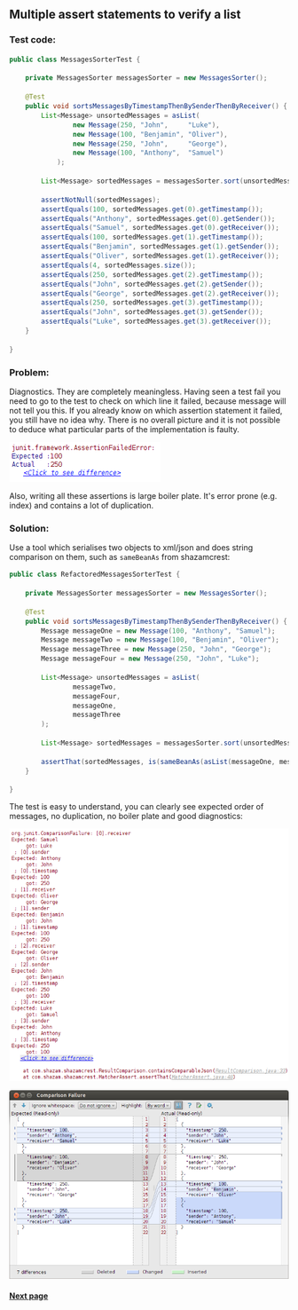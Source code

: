 ## Multiple assert statements to verify a list


### Test code:

```java
public class MessagesSorterTest {

    private MessagesSorter messagesSorter = new MessagesSorter();

    @Test
    public void sortsMessagesByTimestampThenBySenderThenByReceiver() {
        List<Message> unsortedMessages = asList(
                new Message(250, "John",     "Luke"),
                new Message(100, "Benjamin", "Oliver"),
                new Message(250, "John",     "George"),
                new Message(100, "Anthony",  "Samuel")
            );

        List<Message> sortedMessages = messagesSorter.sort(unsortedMessages);

        assertNotNull(sortedMessages);
        assertEquals(100, sortedMessages.get(0).getTimestamp());
        assertEquals("Anthony", sortedMessages.get(0).getSender());
        assertEquals("Samuel", sortedMessages.get(0).getReceiver());
        assertEquals(100, sortedMessages.get(1).getTimestamp());
        assertEquals("Benjamin", sortedMessages.get(1).getSender());
        assertEquals("Oliver", sortedMessages.get(1).getReceiver());
        assertEquals(4, sortedMessages.size());
        assertEquals(250, sortedMessages.get(2).getTimestamp());
        assertEquals("John", sortedMessages.get(2).getSender());
        assertEquals("George", sortedMessages.get(2).getReceiver());
        assertEquals(250, sortedMessages.get(3).getTimestamp());
        assertEquals("John", sortedMessages.get(3).getSender());
        assertEquals("Luke", sortedMessages.get(3).getReceiver());
    }

}
```


### Problem:

Diagnostics. They are completely meaningless. Having seen a test fail you need to go to the test to check on which line it failed, because message will not tell you this. If you already know on which assertion statement it failed, you still have no idea why. There is no overall picture and it is not possible to deduce what particular parts of the implementation is faulty.

![alt text](https://github.com/Jarcionek/Bad-Practices-of-Testing/blob/master/src/java/presentation/_08_asserting_on_the_elements_of_the_list/before-console.png)

Also, writing all these assertions is large boiler plate. It's error prone (e.g. index) and contains a lot of duplication.


### Solution:

Use a tool which serialises two objects to xml/json and does string comparison on them, such as ```sameBeanAs``` from shazamcrest:

```java
public class RefactoredMessagesSorterTest {

    private MessagesSorter messagesSorter = new MessagesSorter();

    @Test
    public void sortsMessagesByTimestampThenBySenderThenByReceiver() {
        Message messageOne = new Message(100, "Anthony", "Samuel");
        Message messageTwo = new Message(100, "Benjamin", "Oliver");
        Message messageThree = new Message(250, "John", "George");
        Message messageFour = new Message(250, "John", "Luke");

        List<Message> unsortedMessages = asList(
                messageTwo,
                messageFour,
                messageOne,
                messageThree
        );

        List<Message> sortedMessages = messagesSorter.sort(unsortedMessages);

        assertThat(sortedMessages, is(sameBeanAs(asList(messageOne, messageTwo, messageThree, messageFour))));
    }

}
```

The test is easy to understand, you can clearly see expected order of messages, no duplication, no boiler plate and good diagnostics:

![alt text](https://github.com/Jarcionek/Bad-Practices-of-Testing/blob/master/src/java/presentation/_08_asserting_on_the_elements_of_the_list/after-console.png)

![alt text](https://github.com/Jarcionek/Bad-Practices-of-Testing/blob/master/src/java/presentation/_08_asserting_on_the_elements_of_the_list/after-comparison.png)


#### [Next page](https://github.com/Jarcionek/Bad-Practices-of-Testing/blob/master/src/java/presentation/_09_fake_not_meeting_the_contract_of_the_interface/description.md)
